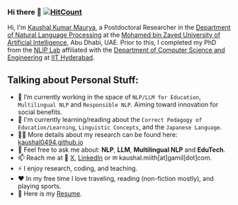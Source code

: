 ### Hi there 👋  [![HitCount](https://hits.dwyl.com/kaushal0494/READMEmd.svg?style=flat-square)](http://hits.dwyl.com/kaushal0494/READMEmd)

Hi, I'm [Kaushal Kumar Maurya](https://kaushal0494.github.io/), a Postdoctoral Researcher in the [Department of Natural Language Processing](https://mbzuai.ac.ae/research/department/natural-language-processing-department/) at the [Mohamed bin Zayed University of Artificial Intelligence](https://mbzuai.ac.ae/), Abu Dhabi, UAE. Prior to this, I completed my PhD from the [NLIP Lab](https://cse.iith.ac.in/nlip) affiliated with the [Department of Computer Science and Engineering](https://cse.iith.ac.in/) at [IIT Hyderabad](https://iith.ac.in/).

## Talking about Personal Stuff:

- 🔭 I’m currently working in the space of `NLP/LLM for Education`, `Multilingual NLP` and `Responsible NLP`. Aiming toward innovation for social benefits.
- 🌱 I'm currently learning/reading about the `Correct Pedagogy of Education/Learning`, `Linguistic Concepts`, and the `Japanese Language`.
- 👨‍💻 More details about my research can be found here: [kaushal0494.github.io](https://kaushal0494.github.io/)
- 💬 Feel free to ask me about: **NLP**, **LLM**, **Multilingual NLP** and **EduTech**.
- 📫 Reach me at  [X](https://twitter.com/KaushalMaurya94), [LinkedIn](https://www.linkedin.com/in/kaushal-kumar-maurya-73016773/) or ✉ 
 kaushal.miith[at]gamil[dot]com.
- ⚡ I enjoy research, coding, and teaching.
- ❤️ In my free time I love traveling, reading (non-fiction mostly), and playing sports.
- 📝 Here is my [Resume](https://kaushal0494.github.io/assets/pdf/Kaushal_Resume.pdf).

